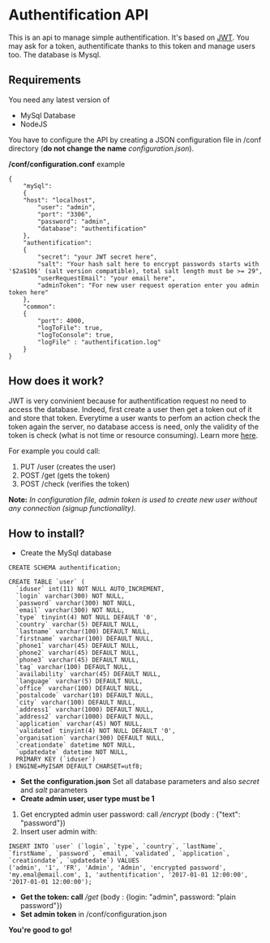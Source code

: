# Authentification API #
This is an api to manage simple authentification. It's based on [JWT](https://jwt.io).
You may ask for a token, authentificate thanks to this token and manage users too. The database is Mysql.

## **Requirements** ##

You need any latest version of
- MySql Database
- NodeJS

You have to configure the API by creating a JSON configuration file in /conf directory (**do not change the name**  *configuration.json*).

**/conf/configuration.conf** example
~~~
{
    "mySql": 
    {
    "host": "localhost",
        "user": "admin",
        "port": "3306",
        "password": "admin",
        "database": "authentification"
    },
    "authentification": 
    {
        "secret": "your JWT secret here",
        "salt": "Your hash salt here to encrypt passwords starts with '$2a$10$' (salt version compatible), total salt length must be >= 29",
        "userRequestEmail": "your email here",
        "adminToken": "For new user request operation enter you admin token here"
    },
    "common":
    {
        "port": 4000,
        "logToFile": true,
        "logToConsole": true,
        "logFile" : "authentification.log"
    }
}
~~~    

## **How does it work?** ##

JWT is very convinient because for authentification request no need to access the database.
Indeed, first create a user then get a token out of it and store that token. Everytime a user wants to perfom an action check the token again the server, no database access is need, only the validity of the token is check (what is not time or resource consuming). Learn more [here](https://jwt.io).

For example you could call:
1. PUT /user (creates the user)
2. POST /get (gets the token)
3. POST /check (verifies the token)

**Note:** *In configuration file, admin token is used to create new user without any connection (signup functionality).*

## **How to install?** ##

- Create the MySql database

~~~
CREATE SCHEMA authentification;

CREATE TABLE `user` (
  `iduser` int(11) NOT NULL AUTO_INCREMENT,
  `login` varchar(300) NOT NULL,
  `password` varchar(300) NOT NULL,
  `email` varchar(300) NOT NULL,
  `type` tinyint(4) NOT NULL DEFAULT '0',
  `country` varchar(5) DEFAULT NULL,
  `lastname` varchar(100) DEFAULT NULL,
  `firstname` varchar(100) DEFAULT NULL,
  `phone1` varchar(45) DEFAULT NULL,
  `phone2` varchar(45) DEFAULT NULL,
  `phone3` varchar(45) DEFAULT NULL,
  `tag` varchar(100) DEFAULT NULL,
  `availability` varchar(45) DEFAULT NULL,
  `language` varchar(5) DEFAULT NULL,
  `office` varchar(100) DEFAULT NULL,
  `postalcode` varchar(10) DEFAULT NULL,
  `city` varchar(100) DEFAULT NULL,
  `address1` varchar(1000) DEFAULT NULL,
  `address2` varchar(1000) DEFAULT NULL,
  `application` varchar(45) NOT NULL,
  `validated` tinyint(4) NOT NULL DEFAULT '0',
  `organisation` varchar(300) DEFAULT NULL,
  `creationdate` datetime NOT NULL,
  `updatedate` datetime NOT NULL,
  PRIMARY KEY (`iduser`)
) ENGINE=MyISAM DEFAULT CHARSET=utf8;
~~~
- **Set the configuration.json**
Set all database parameters and also *secret* and *salt* parameters
- **Create admin user, user type must be 1**
1. Get encrypted admin user password: call */encrypt* (body : {"text": "password"})
2. Insert user admin with:
~~~
INSERT INTO `user` (`login`, `type`, `country`, `lastName`, `firstName`, `password`, `email`, `validated`, `application`, `creationdate`, `updatedate`) VALUES 
('admin', '1', 'FR', 'Admin', 'Admin', 'encrypted password', 'my.emal@email.com', 1, 'authentification', '2017-01-01 12:00:00', '2017-01-01 12:00:00');
~~~
- **Get the token: call** */get* (body : {login: "admin", password: "plain password"})
- **Set admin token** in /conf/configuration.json

**You're good to go!**
